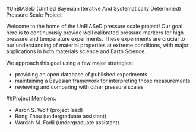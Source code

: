 #UnBIASeD (Unified Bayesian Iterative And Systematically Determined) Pressure Scale Project

Welcome to the home of the UnBIASeD pressure scale project!
Our goal here is to continuously provide well calibrated pressure markers for high pressure and temperature experiments.
These experiments are crucial to our understanding of material properties at extreme conditions, with major applications in both materials science and Earth Science. 

We approach this goal using a few major strategies: 
* providing an open database of published experiments
* maintaining a Bayesian framework for interpreting those measurements
* reviewing and comparing with other pressure scales

##Project Members:
* Aaron S. Wolf (project lead)
* Rong Zhou (undergraduate assistant)
* Wardah M. Fadil (undergraduate assistant)
